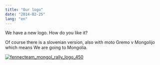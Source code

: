 ```yaml
---
title: "Our logo"
date: "2014-02-25"
lang: "en"
---
```


We have a new logo. How do you like it?

Of course there is a slovenian version, also with moto Gremo v Mongolijo which means We are going to Mongolia.

[![fennecteam_mongol_rally_logo_450](images/fennecteam_mongol_rally_logo_450.jpg)](http://gremovmongolijo.com/wp-content/uploads/2014/02/fennecteam_mongol_rally_logo_450.jpg)
